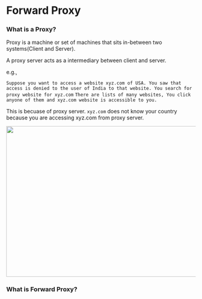 # Forward Proxy

### What is a Proxy?

Proxy is a machine or set of machines that sits in-between two systems(Client and Server).

A proxy server acts as a intermediary between client and server.

e.g.,

```Suppose you want to access a website xyz.com of USA. You saw that access is denied to the user of India to that website. You search for proxy website for xyz.com``` 
```There are lists of many websites, You click anyone of them and xyz.com website is accessible to you.```

This is becuase of proxy server. ```xyz.com``` does not know your country because you are accessing xyz.com from proxy server.

<img src="https://github.com/user-attachments/assets/73c72632-86f3-4bac-b6a0-25bcb57da5e5" width="600" height="400">


<br>

### What is Forward Proxy?

